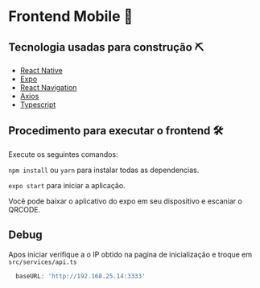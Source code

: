 # Frontend Mobile 📱

## Tecnologia usadas para construção ⛏

* [React Native](https://reactnative.dev/)
* [Expo](https://expo.io/)
* [React Navigation](https://reactnavigation.org/)
* [Axios](https://github.com/axios/axios)
* [Typescript](https://www.typescriptlang.org/)


## Procedimento para executar o frontend 🛠

Execute os seguintes comandos:

`npm install` ou `yarn` para instalar todas as dependencias.

`expo start` para iniciar a aplicação.

Você pode baixar o aplicativo do expo em seu dispositivo e escaniar o QRCODE.

## Debug

Apos iniciar verifique a o IP obtido na pagina de inicialização e troque em `src/services/api.ts`

```ts
  baseURL: 'http://192.168.25.14:3333'
```